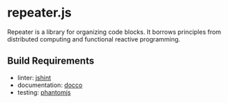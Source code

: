 # repeater.js

Repeater is a library for organizing code blocks. It borrows principles from
distributed computing and functional reactive programming.

## Build Requirements

- linter: [jshint](http://www.jshint.com/)
- documentation: [docco](http://jashkenas.github.io/docco/)
- testing: [phantomjs](http://phantomjs.org/)
